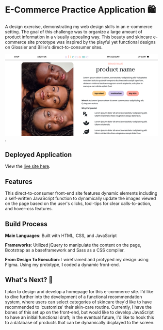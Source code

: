 # E-Commerce Practice Application :shopping:

A design exercise, demonstrating my web design skills in an e-commerce setting. The goal of this challenge was to organize a large amount of product information in a visually appealing way. This beauty and skincare e-commerce site prototype was inspired by the playful yet functional designs on Glossier and Billie's direct-to-consumer sites.

![Image of E-Commerce Practice Page](https://github.com/burragedanielle/E-CommPractice/blob/master/assets/img/screenshot_ecommpractice1.png).

## Deployed Application

View the [live site here](https://burragedanielle.github.io/E-CommPractice/).

## Features

This direct-to-consumer front-end site features dynamic elements including a self-written JavaScript function to dynamically update the images viewed on the page based on the user's clicks, tool-tips for clear calls-to-action, and hover-css features.

## Build Process

**Main Languages**:
Built with HTML, CSS, and JavaScript

**Frameworks**:
Utilized jQuery to manipulate the content on the page, Bootstrap as a baseframework and Sass as a CSS compiler.

**From Design To Execution**:
I wireframed and protyped my design using Figma. Using my prototype, I coded a dynamic front-end.

## What's Next? :seedling:

I plan to design and develop a homepage for this e-commerce site. I'd like to dive further into the development of a functional recommendation system, where users can select categories of skincare they'd like to have recommended to 'customize' their skin-care routine. Currently, I have the bones of this set up on the front-end, but would like to develop JavaScript to have an initial functional draft; in the eventual future, I'd like to hook this to a database of products that can be dynamically displayed to the screen.
